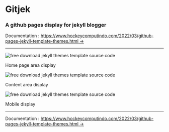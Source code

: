 # Gitjek

### A github pages display for jekyll blogger

Documentation : [https://www.hockeycomputindo.com/2022/03/github-pages-jekyll-template-themes.html →](https://www.hockeycomputindo.com/2022/03/github-pages-jekyll-template-themes.html)

------------------------

![free download jekyll themes template source code](https://blogger.googleusercontent.com/img/b/R29vZ2xl/AVvXsEjFdcJkhsuI3dBm0qWmJov0Gj01bAyr_ZNodKfZcuxAswRHLsyg0IyPSnG5cckhcb0gC3xMSPtmujDtkKZ3Ed7HUBFz6xxXewRMLQjvxk7F0TY_5G1uVKSf0tMn20A1V0UGecE8gWfHlsw8mN9ED9g2HdX1hpXvyKBy9-9TXFChidu7EFCqqzQCFUH1vA/s1349/Github%20Pages%20Jekyll%20template%20themes%20free%20download%20source%20code%20gratis%20(1).png)

Home page area display

![free download jekyll themes template source code](https://blogger.googleusercontent.com/img/b/R29vZ2xl/AVvXsEhe1KyCkTYIPBvxksgDpAAA8yKrac3n9Vnzt9c7eCdZ43PaawWHJBKcpllA1ZBPn3clDK6C4X4iASMxs8BNc6001DFI5wbVXePju-yTfWpwQv3V6CsH_t2Vkr-b3FRiC7iYvZ7FarICezhigUCuCafdKoO6Roa4Fwwiqcn3vfx9tXSBvKXCGiyHpeiPdQ/s1349/Github%20Pages%20Jekyll%20template%20themes%20free%20download%20source%20code%20gratis%20(2).png)

Content area display


![free download jekyll themes template source code](https://blogger.googleusercontent.com/img/b/R29vZ2xl/AVvXsEjLWzhYhmC4aNOMSGEpBUyqrYk7t8arMQAAjZZ87HJXKHI3mQlAGBCyJx1jPXexJNTEOWMDngzDdaVQi_mSCNAzU_66ivHC00iWgCioCyUrI4o1xdZOBNI7lb2AJVArNtKoyReUA6LGyX5xT_MaEC2G68kkg5u6Tb16eMKqK8QxAvdj_0FjzTZmsSHsCQ/s674/Github%20Pages%20Jekyll%20template%20themes%20free%20download%20source%20code%20gratis%20(3).png)

Mobile display

----------------------------------

Documentation : [https://www.hockeycomputindo.com/2022/03/github-pages-jekyll-template-themes.html →](https://www.hockeycomputindo.com/2022/03/github-pages-jekyll-template-themes.html)








